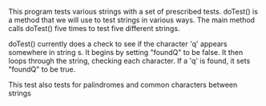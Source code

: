 This program tests various strings with a set of prescribed tests.
doTest() is a method that we will use to test strings in various
ways.  The main method calls doTest() five times to test five
different strings.

doTest() currently does a check to see if the character 'q' appears
somewhere in string s.  It begins by setting "foundQ" to be false.  It
then loops through the string, checking each character.  If a 'q' is
found, it sets "foundQ" to be true.

This test also tests for palindromes and common characters between strings
